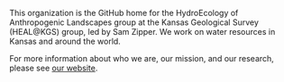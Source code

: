 This organization is the GitHub home for the HydroEcology of Anthropogenic Landscapes group at the Kansas Geological Survey (HEAL@KGS) group, led by Sam Zipper. We work on water resources in Kansas and around the world. 

For more information about who we are, our mission, and our research, please see [our website](https://www.samzipper.com/).
